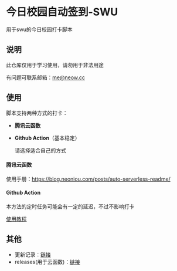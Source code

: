 # 今日校园自动签到-SWU

用于swu的今日校园打卡脚本
 

## 说明

此仓库仅用于学习使用，请勿用于非法用途 

有问题可联系邮箱：me@neow.cc

## 使用

脚本支持两种方式的打卡：

- **腾讯云函数**

- **Github Action**（基本稳定）

  请选择适合自己的方式

#### 腾讯云函数

使用手册：https://blog.neoniou.com/posts/auto-serverless-readme/

#### Github Action
 
本方法的定时任务可能会有一定的延迟，不过不影响打卡 

[使用教程](./docs/how-to-usegithub-action.md) 

## 其他
 
- 更新记录：[链接](./docs/update-log.md)
- releases(用于云函数)：[链接](https://github.com/aowubulao/auto-cpdaily/releases)
 
